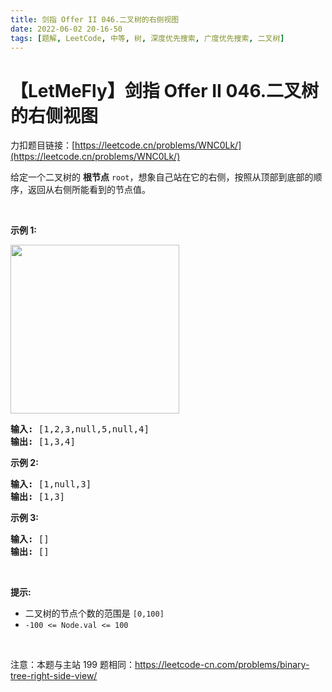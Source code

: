 ```yaml
---
title: 剑指 Offer II 046.二叉树的右侧视图
date: 2022-06-02 20-16-50
tags: [题解, LeetCode, 中等, 树, 深度优先搜索, 广度优先搜索, 二叉树]
---
```


# 【LetMeFly】剑指 Offer II 046.二叉树的右侧视图

力扣题目链接：[https://leetcode.cn/problems/WNC0Lk/](https://leetcode.cn/problems/WNC0Lk/)

<p>给定一个二叉树的 <strong>根节点</strong> <code>root</code>，想象自己站在它的右侧，按照从顶部到底部的顺序，返回从右侧所能看到的节点值。</p>

<p>&nbsp;</p>

<p><strong>示例 1:</strong></p>

<p><img src="https://assets.leetcode.com/uploads/2021/02/14/tree.jpg" style="width: 270px; " /></p>

<pre>
<strong>输入:</strong>&nbsp;[1,2,3,null,5,null,4]
<strong>输出:</strong>&nbsp;[1,3,4]
</pre>

<p><strong>示例 2:</strong></p>

<pre>
<strong>输入:</strong>&nbsp;[1,null,3]
<strong>输出:</strong>&nbsp;[1,3]
</pre>

<p><strong>示例 3:</strong></p>

<pre>
<strong>输入:</strong>&nbsp;[]
<strong>输出:</strong>&nbsp;[]
</pre>

<p>&nbsp;</p>

<p><strong>提示:</strong></p>

<ul>
	<li>二叉树的节点个数的范围是 <code>[0,100]</code></li>
	<li><meta charset="UTF-8" /><code>-100&nbsp;&lt;= Node.val &lt;= 100</code>&nbsp;</li>
</ul>

<p>&nbsp;</p>

<p><meta charset="UTF-8" />注意：本题与主站 199&nbsp;题相同：<a href="https://leetcode-cn.com/problems/binary-tree-right-side-view/">https://leetcode-cn.com/problems/binary-tree-right-side-view/</a></p>


    